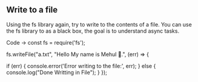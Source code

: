 ## Write to a file
Using the fs library again, try to write to the contents of a file.
You can use the fs library to as a black box, the goal is to understand async tasks.

Code -> 
const fs = require('fs');

fs.writeFile("a.txt", "Hello My name is Mehul 👋.", (err) => {
   
if (err) {
  console.error('Error writing to the file:', err);
} else {
  console.log("Done Writting in File");
}
});